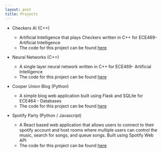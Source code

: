 ```yaml
---
layout: post
title: Projects
---
```


- Checkers AI (C++)

  - Artificial Intelligence that plays Checkers written in C++ for ECE469- Artificial Intelligence
  - The code for this project can be found [here](https://github.com/joongyeoncho0823/Checkers-AI)

- Neural Networks (C++)

  - A single layer neural network written in C++ for ECE469- Artificial Intelligence
  - The code for this project can be found [here](https://github.com/joongyeoncho0823/Neural-Network)

- Cooper Union Blog (Python)

  - A simple blog web application built using Flask and SQLite for ECE464 - Databases
  - The code for this project can be found [here](https://github.com/joongyeoncho0823/ECE464-Databases)

- Spotify Party (Python / Javascript)
  - A React based web application that allows users to connect to their spotify account and host rooms where multiple users can control the music, search for songs, and queue songs. Built using Spotify Web API
  - The code for this project can be found [here](https://github.com/joongyeoncho0823/SpotifyApp)
